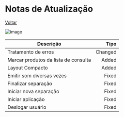 # Notas de Atualização

[Voltar](https://github.com/peedroca/documentations/blob/master/Pick%20'n'%20Go/home.md#pick-n-go)

![image](https://img.shields.io/badge/version@date-v1.3.0%20(21/01/2020)-success)

Descrição | Tipo
--- | ---:
Tratamento de erros | Changed
Marcar produtos da lista de consulta | Added
Layout Compacto | Added
Emitir som diversas vezes | Fixed
Finalizar separação | Fixed
Iniciar nova separação | Fixed
Iniciar aplicação | Fixed
Deslogar usuário | Fixed
